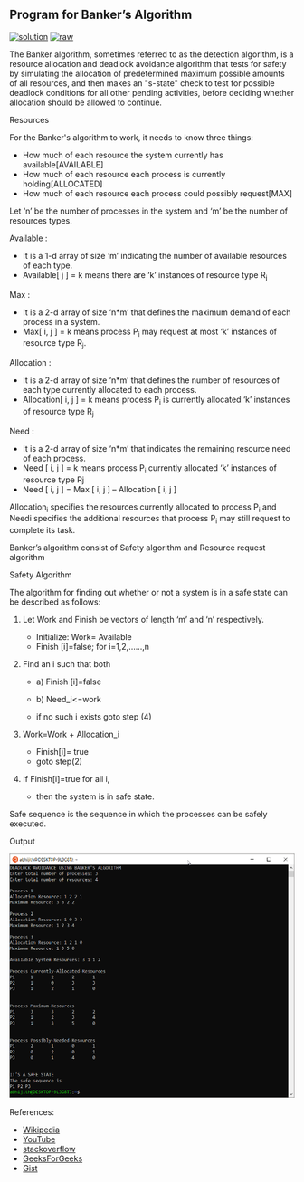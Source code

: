 ## Program for Banker’s Algorithm

[![solution](https://img.shields.io/badge/View-Solution-blue.svg?logo=appveyor&longCache=true&style=for-the-badge)](https://github.com/KTU-CSE/System-Software-lab/blob/master/cycle-2/p_07/pg_07.c)
[![raw](https://img.shields.io/badge/-raw-green.svg?logo=appveyor&longCache=true&style=for-the-badge )](https://github.com/KTU-CSE/System-Software-lab/raw/master/cycle-2/p_07/pg_07.c)

The Banker algorithm, sometimes referred to as the detection algorithm, is a resource allocation and deadlock avoidance algorithm that tests for safety by simulating the allocation of predetermined maximum possible amounts of all resources, and then makes an "s-state" check to test for possible deadlock conditions for all other pending activities, before deciding whether allocation should be allowed to continue. 

Resources

For the Banker's algorithm to work, it needs to know three things:

  - How much of each resource the system currently has available[AVAILABLE]
  - How much of each resource each process is currently holding[ALLOCATED]
  - How much of each resource each process could possibly request[MAX]  

Let ‘n’ be the number of processes in the system and ‘m’ be the number of resources types.

Available :

   - It is a 1-d array of size ‘m’ indicating the number of available resources of each type.
   - Available[ j ] = k means there are ‘k’ instances of resource type R<sub>j</sub>

Max :

   - It is a 2-d array of size ‘n*m’ that defines the maximum demand of each process in a system.
   - Max[ i, j ] = k means process P<sub>i</sub> may request at most ‘k’ instances of resource type R<sub>j</sub>.

Allocation :

   - It is a 2-d array of size ‘n*m’ that defines the number of resources of each type currently allocated to each process.
   - Allocation[ i, j ] = k means process P<sub>i</sub> is currently allocated ‘k’ instances of resource type R<sub>j</sub>

Need :

   - It is a 2-d array of size ‘n*m’ that indicates the remaining resource need of each process.
   - Need [ i, j ] = k means process P<sub>i</sub> currently allocated ‘k’ instances of resource type Rj
   - Need [ i, j ] = Max [ i, j ] – Allocation [ i, j ]

Allocation<sub>i</sub> specifies the resources currently allocated to process P<sub>i</sub> and Needi specifies the additional resources that process P<sub>i</sub> may still request to complete its task.

Banker’s algorithm consist of Safety algorithm and Resource request algorithm

Safety Algorithm

The algorithm for finding out whether or not a system is in a safe state can be described as follows:

  1. Let Work and Finish be vectors of length ‘m’ and ‘n’ respectively.
        
       - Initialize: Work= Available
       - Finish [i]=false; for i=1,2,……,n

  2. Find an i such that both
       - a) Finish [i]=false
       - b) Need_i<=work

        - if no such i exists goto step (4)

  3. Work=Work + Allocation_i
       - Finish[i]= true
       - goto step(2)

  4. If Finish[i]=true for all i,
     - then the system is in safe state. 

Safe sequence is the sequence in which the processes can be safely executed. 

Output

![output_img](/out_img/p_07_out.png)

References:
 
- [Wikipedia](https://en.wikipedia.org/wiki/Banker%27s_algorithm)
- [YouTube](https://www.youtube.com/watch?v=2V2FfP_olaA)
- [stackoverflow](https://stackoverflow.com/questions/15501861/bankers-algorithm-for-deadlock-avoidance-in-c)
- [GeeksForGeeks](https://www.geeksforgeeks.org/program-bankers-algorithm-set-1-safety-algorithm/)
- [Gist](https://gist.github.com/pallabpain/68909d4ac6ff77c9aa40)
